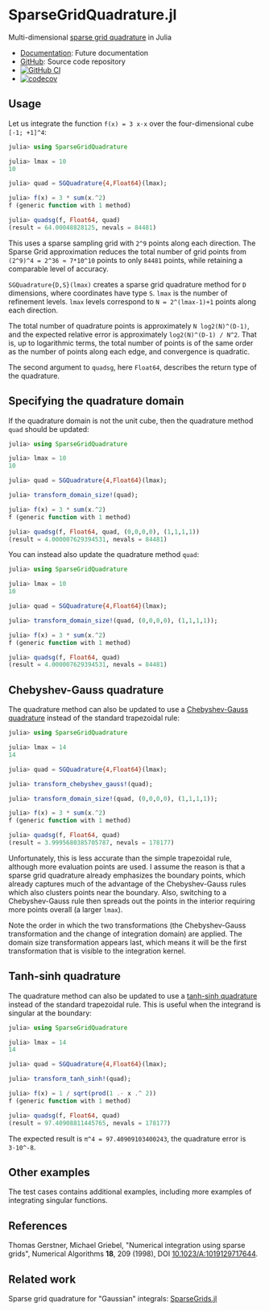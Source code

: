 # SparseGridQuadrature.jl

Multi-dimensional [sparse grid
quadrature](https://en.wikipedia.org/wiki/Sparse_grid) in Julia

* [Documentation](https://eschnett.github.io/SparseGridQuadrature.jl/dev/):
  Future documentation
* [GitHub](https://github.com/eschnett/SparseGridQuadrature.jl): Source
  code repository
* [![GitHub
  CI](https://github.com/eschnett/SparseGridQuadrature.jl/workflows/CI/badge.svg)](https://github.com/eschnett/SparseGridQuadrature.jl/actions)
* [![codecov](https://codecov.io/gh/eschnett/SparseGridQuadrature.jl/branch/main/graph/badge.svg?token=vHtLZhZpKG)](https://codecov.io/gh/eschnett/SparseGridQuadrature.jl)

## Usage

Let us integrate the function `f(x) = 3 x⋅x` over the four-dimensional
cube `[-1; +1]^4`:

```Julia
julia> using SparseGridQuadrature

julia> lmax = 10
10

julia> quad = SGQuadrature{4,Float64}(lmax);

julia> f(x) = 3 * sum(x.^2)
f (generic function with 1 method)

julia> quadsg(f, Float64, quad)
(result = 64.00048828125, nevals = 84481)
```

This uses a sparse sampling grid with `2^9` points along each
direction. The Sparse Grid approximation reduces the total number of
grid points from `(2^9)^4 = 2^36 ≈ 7*10^10` points to only `84481`
points, while retaining a comparable level of accuracy.

`SGQuadrature{D,S}(lmax)` creates a sparse grid quadrature method for
`D` dimensions, where coordinates have type `S`. `lmax` is the number
of refinement levels. `lmax` levels correspond to `N = 2^(lmax-1)+1`
points along each direction.

The total number of quadrature points is approximately `N
log2(N)^(D-1)`, and the expected relative error is approximately
`log2(N)^(D-1) / N^2`. That is, up to logarithmic terms, the total
number of points is of the same order as the number of points along
each edge, and convergence is quadratic.

The second argument to `quadsg`, here `Float64`, describes the return
type of the quadrature.

## Specifying the quadrature domain

If the quadrature domain is not the unit cube, then the quadrature
method `quad` should be updated:

```Julia
julia> using SparseGridQuadrature

julia> lmax = 10
10

julia> quad = SGQuadrature{4,Float64}(lmax);

julia> transform_domain_size!(quad);

julia> f(x) = 3 * sum(x.^2)
f (generic function with 1 method)

julia> quadsg(f, Float64, quad, (0,0,0,0), (1,1,1,1))
(result = 4.000007629394531, nevals = 84481)
```

You can instead also update the quadrature method `quad`:

```Julia
julia> using SparseGridQuadrature

julia> lmax = 10
10

julia> quad = SGQuadrature{4,Float64}(lmax);

julia> transform_domain_size!(quad, (0,0,0,0), (1,1,1,1));

julia> f(x) = 3 * sum(x.^2)
f (generic function with 1 method)

julia> quadsg(f, Float64, quad)
(result = 4.000007629394531, nevals = 84481)
```

## Chebyshev-Gauss quadrature

The quadrature method can also be updated to use a [Chebyshev-Gauss
quadrature](https://en.wikipedia.org/wiki/Chebyshev–Gauss_quadrature)
instead of the standard trapezoidal rule:

```Julia
julia> using SparseGridQuadrature

julia> lmax = 14
14

julia> quad = SGQuadrature{4,Float64}(lmax);

julia> transform_chebyshev_gauss!(quad);

julia> transform_domain_size!(quad, (0,0,0,0), (1,1,1,1));

julia> f(x) = 3 * sum(x.^2)
f (generic function with 1 method)

julia> quadsg(f, Float64, quad)
(result = 3.9995680385705787, nevals = 178177)
```

Unfortunately, this is less accurate than the simple trapezoidal rule,
although more evaluation points are used. I assume the reason is that
a sparse grid quadrature already emphasizes the boundary points, which
already captures much of the advantage of the Chebyshev-Gauss rules
which also clusters points near the boundary. Also, switching to a
Chebyshev-Gauss rule then spreads out the points in the interior
requiring more points overall (a larger `lmax`).

Note the order in which the two transformations (the Chebyshev-Gauss
transformation and the change of integration domain) are applied. The
domain size transformation appears last, which means it will be the
first transformation that is visible to the integration kernel.

## Tanh-sinh quadrature

The quadrature method can also be updated to use a [tanh-sinh
quadrature](https://en.wikipedia.org/wiki/Tanh-sinh_quadrature)
instead of the standard trapezoidal rule. This is useful when the
integrand is singular at the boundary:

```Julia
julia> using SparseGridQuadrature

julia> lmax = 14
14

julia> quad = SGQuadrature{4,Float64}(lmax);

julia> transform_tanh_sinh!(quad);

julia> f(x) = 1 / sqrt(prod(1 .- x .^ 2))
f (generic function with 1 method)

julia> quadsg(f, Float64, quad)
(result = 97.40908811445765, nevals = 178177)
```

The expected result is `π^4 = 97.40909103400243`, the quadrature error
is `3⋅10^-8`.

## Other examples

The test cases contains additional examples, including more examples
of integrating singular functions.

## References

Thomas Gerstner, Michael Griebel, "Numerical integration using sparse
grids", Numerical Algorithms **18**, 209 (1998), DOI
[10.1023/A:1019129717644](https://doi.org/10.1023/A:1019129717644).

## Related work

Sparse grid quadrature for "Gaussian" integrals:
[SparseGrids.jl](https://github.com/robertdj/SparseGrids.jl)
